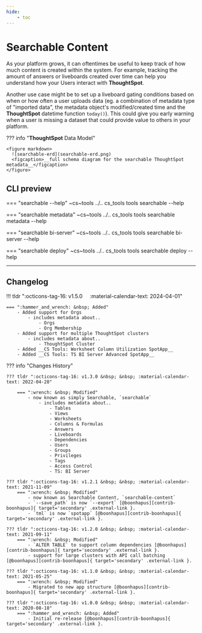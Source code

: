 ```yaml
---
hide:
    - toc
---
```


<style>
  .tabbed-block ul ul ul { columns: 3; }
</style>

# Searchable Content

As your platform grows, it can oftentimes be useful to keep track of how much content
is created within the system. For example, tracking the amount of answers or liveboards
created over time can help you understand how your Users interact with __ThoughtSpot__.

Another use case might be to set up a liveboard gating conditions based on when or how
often a user uploads data (eg. a combination of metadata type of "imported data", the 
metadata object's modified/created time and the __ThoughtSpot__ datetime function
`today()`). This could give you early warning when a user is missing a dataset that could
provide value to others in your platform.

??? info "__ThoughtSpot__ Data Model"

    <figure markdown>
      ![searchable-erd](searchable-erd.png)
      <figcaption>__full schema diagram for the searchable ThoughtSpot metadata__</figcaption>
    </figure>
    

## CLI preview

=== "searchable --help"
    ~cs~tools ../.. cs_tools tools searchable --help

=== "searchable metadata"
    ~cs~tools ../.. cs_tools tools searchable metadata --help

=== "searchable bi-server"
    ~cs~tools ../.. cs_tools tools searchable bi-server --help

=== "searchable deploy"
    ~cs~tools ../.. cs_tools tools searchable deploy --help

---

## Changelog

!!! tldr ":octicons-tag-16: v1.5.0 &nbsp; &nbsp; :material-calendar-text: 2024-04-01"

    === ":hammer_and_wrench: &nbsp; Added"
        - Added support for Orgs
            - includes metadata about..
                - Orgs
                - Org Membership
        - Added support for multiple ThoughtSpot clusters
            - includes metadata about..
                - ThoughtSpot Cluster
        - Added __CS Tools: Worksheet Column Utilization SpotApp__
        - Added __CS Tools: TS BI Server Advanced SpotApp__

??? info "Changes History"

    ??? tldr ":octicons-tag-16: v1.3.0 &nbsp; &nbsp; :material-calendar-text: 2022-04-28"

        === ":wrench: &nbsp; Modified"
            - now known as simply Searchable, `searchable`
                - includes metadata about..
                    - Tables
                    - Views
                    - Worksheets
                    - Columns & Formulas
                    - Answers
                    - Liveboards
                    - Dependencies
                    - Users
                    - Groups
                    - Privileges
                    - Tags
                    - Access Control
                    - TS: BI Server

    ??? tldr ":octicons-tag-16: v1.2.1 &nbsp; &nbsp; :material-calendar-text: 2021-11-09"
        === ":wrench: &nbsp; Modified"
            - now known as Searchable Content, `searchable-content`
            - `--save_path` is now `--export` [@boonhapus][contrib-boonhapus]{ target='secondary' .external-link }.
            - `tml` is now `spotapp` [@boonhapus][contrib-boonhapus]{ target='secondary' .external-link }.

    ??? tldr ":octicons-tag-16: v1.2.0 &nbsp; &nbsp; :material-calendar-text: 2021-09-11"
        === ":wrench: &nbsp; Modified"
            - `ALTER TABLE` to support column dependencies [@boonhapus][contrib-boonhapus]{ target='secondary' .external-link }.
            - support for large clusters with API call batching [@boonhapus][contrib-boonhapus]{ target='secondary' .external-link }.

    ??? tldr ":octicons-tag-16: v1.1.0 &nbsp; &nbsp; :material-calendar-text: 2021-05-25"
        === ":wrench: &nbsp; Modified"
            - Migrated to new app structure [@boonhapus][contrib-boonhapus]{ target='secondary' .external-link }.

    ??? tldr ":octicons-tag-16: v1.0.0 &nbsp; &nbsp; :material-calendar-text: 2020-08-18"
        === ":hammer_and_wrench: &nbsp; Added"
            - Initial re-release [@boonhapus][contrib-boonhapus]{ target='secondary' .external-link }.


[contrib-boonhapus]: https://github.com/boonhapus
